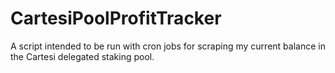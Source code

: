 # CartesiPoolProfitTracker

A script intended to be run with cron jobs for scraping my current balance in the Cartesi delegated staking pool.
